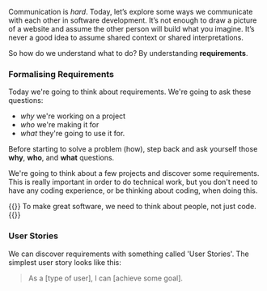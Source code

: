 Communication is _hard_. Today, let’s explore some ways we communicate with each other in software development. It’s not enough to draw a picture of a website and assume the other person will build what you imagine. It’s never a good idea to assume shared context or shared interpretations.

So how do we understand what to do? By understanding **requirements**.

### Formalising Requirements

Today we're going to think about requirements. We're going to ask these questions:

- _why_ we're working on a project
- _who_ we're making it for
- _what_ they're going to use it for.

Before starting to solve a problem (how), step back and ask yourself those **why**, **who**, and **what** questions.

We're going to think about a few projects and discover some requirements. This is really important in order to do technical work, but you don't need to have any coding experience, or be thinking about coding, when doing this.

{{<note type="tip" title="Remember" >}}
To make great software, we need to think about people, not just code.
{{</note>}}

### User Stories

We can discover requirements with something called 'User Stories'. The simplest user story looks like this:

> As a [type of user], I can [achieve some goal].

